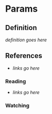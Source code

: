 # Params

## Definition

_definition goes here_

## References

- _links go here_

### Reading

- _links go here_

### Watching